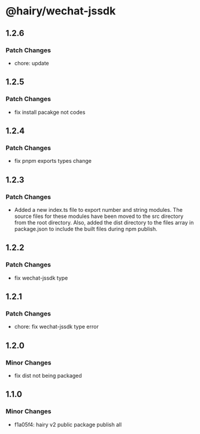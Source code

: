 # @hairy/wechat-jssdk

## 1.2.6

### Patch Changes

- chore: update

## 1.2.5

### Patch Changes

- fix install pacakge not codes

## 1.2.4

### Patch Changes

- fix pnpm exports types change

## 1.2.3

### Patch Changes

- Added a new index.ts file to export number and string modules. The source files for these modules have been moved to the src directory from the root directory. Also, added the dist directory to the files array in package.json to include the built files during npm publish.

## 1.2.2

### Patch Changes

- fix wechat-jssdk type

## 1.2.1

### Patch Changes

- chore: fix wechat-jssdk type error

## 1.2.0

### Minor Changes

- fix dist not being packaged

## 1.1.0

### Minor Changes

- f1a05f4: hairy v2 public package publish all
